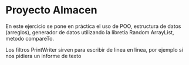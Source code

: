 # Proyecto Almacen
En este ejercicio se pone en práctica el uso de POO, estructura de datos (arreglos), generador de datos utilizando la libretia Random
ArrayList, metodo compareTo.

Los filtros PrintWriter sirven para escribir de linea en linea, por ejemplo si nos pidiera un informe de texto